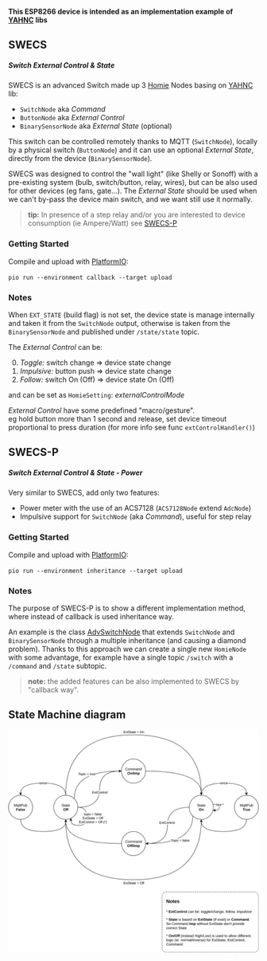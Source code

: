 **This ESP8266 device is intended as an implementation example of [YAHNC](https://github.com/elbowz/yahnc) libs**

## SWECS
##### Switch External Control & State

SWECS is an advanced Switch made up 3 [Homie](https://github.com/homieiot/homie-esp8266) Nodes basing on [YAHNC](https://github.com/elbowz/yahnc) lib:
* `SwitchNode` aka *Command*
* `ButtonNode` aka *External Control*
* `BinarySensorNode` aka *External State* (optional)

This switch can be controlled remotely thanks to MQTT (`SwitchNode`), locally by a physical switch (`ButtonNode`) and it can use an optional *External State*, directly from the device (`BinarySensorNode`).

SWECS was designed to control the "wall light" (like Shelly or Sonoff) with a pre-existing system (bulb, switch/button, relay, wires), but can be also used for other devices (eg fans, gate...). The *External State* should be used when we can't by-pass the device main switch, and we want still use it normally.

> **tip:** In presence of a step relay and/or you are interested to device consumption (ie Ampere/Watt) see [SWECS-P](#SWECS-P)

### Getting Started

Compile and upload with [PlatformIO](https://platformio.org/):

`pio run --environment callback --target upload`

### Notes

When `EXT_STATE` (build flag) is not set, the device state is manage internally and taken it from the `SwitchNode` output, otherwise is taken from the `BinarySensorNode` and published under `/state/state` topic.

The *External Control* can be:   

0. *Toggle:* switch change => device state change
1. *Impulsive:* button push => device state change 
2. *Follow:* switch On (Off) => device state On (Off)

and can be set as `HomieSetting`: *externalControlMode*

*External Control* have some predefined "macro/gesture".  
eg hold button more than 1 second and release, set device timeout proportional to press duration (for more info see func `extControlHandler()`) 

## SWECS-P
##### Switch External Control & State - Power

Very similar to SWECS, add only two features:
* Power meter with the use of an ACS7128 (`ACS7128Node` extend `AdcNode`)
* Impulsive support for `SwitchNode` (aka *Command*), useful for step relay

### Getting Started

Compile and upload with [PlatformIO](https://platformio.org/):

`pio run --environment inheritance --target upload`

### Notes

The purpose of SWECS-P is to show a different implementation method, where instead of callback is used inheritance way.

An example is the class [AdvSwitchNode](/src/inheritance/AdvSwitchNode.h) that extends `SwitchNode` and `BinarySensorNode` through a multiple inheritance (and causing a diamond problem). Thanks to this approach we can create a single new `HomieNode` with some advantage, for example have a single topic `/switch` with a `/command` and `/state` subtopic.

> **note:** the added features can be also implemented to SWECS by "callback way". 

## State Machine diagram

![state machine diagram](imgs/state-machine.png)

